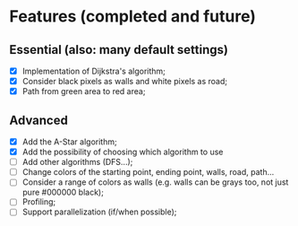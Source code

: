 # Features (completed and future)
## Essential (also: many default settings)
- [X] Implementation of Dijkstra's algorithm;
- [X] Consider black pixels as walls and white pixels as road;
- [X] Path from green area to red area;

## Advanced
- [X] Add the A-Star algorithm;
- [X] Add the possibility of choosing which algorithm to use
- [ ] Add other algorithms (DFS...);
- [ ] Change colors of the starting point, ending point, walls, road, path...
- [ ] Consider a range of colors as walls (e.g. walls can be grays too, not just pure #000000 black);
- [ ] Profiling;
- [ ] Support parallelization (if/when possible);
